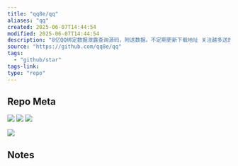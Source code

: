 ```yaml
---
title: "qq8e/qq"
aliases: "qq"
created: 2025-06-07T14:44:54
modified: 2025-06-07T14:44:54
description: "8亿QQ绑定数据泄露查询源码，附送数据。不定期更新下载地址 关注越多送的越多"
source: "https://github.com/qq8e/qq"
tags:
  - "github/star"
tags-link:
type: "repo"
---
```

## Repo Meta

![](https://img.shields.io/github/stars/qq8e/qq?style=for-the-badge&label=stars) ![](https://img.shields.io/github/repo-size/qq8e/qq?style=for-the-badge&label=size) ![](https://img.shields.io/github/created-at/qq8e/qq?style=for-the-badge&label=since)

[![](https://github-readme-stats.vercel.app/api/pin/?username=qq8e&repo=qq&bg_color=00000000)](https://github.com/qq8e/qq)

## Notes

